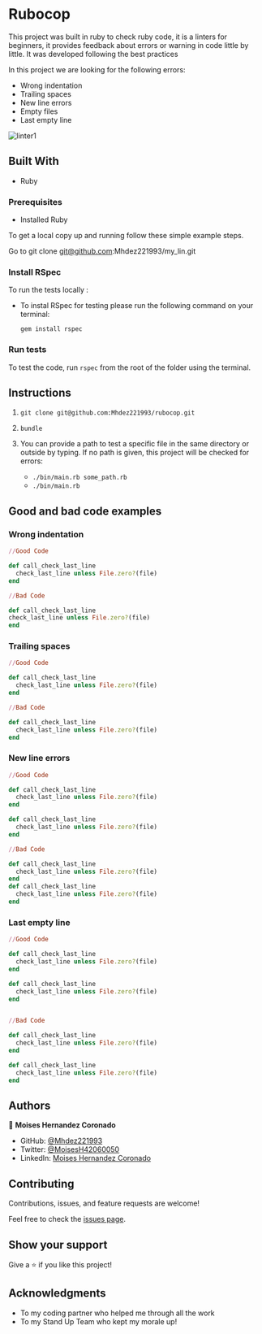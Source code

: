 # Rubocop

This project was built in ruby to check ruby code, it is a linters for beginners, it provides feedback about errors or warning in code little by little.
It was developed following the best practices

In this project we are looking for the following errors:

- Wrong indentation
- Trailing spaces
- New line errors
- Empty files
- Last empty line

![linter1](https://user-images.githubusercontent.com/67757001/165179584-371a4314-504f-46f2-baa4-60171ede1667.jpeg)


## Built With

- Ruby

### Prerequisites

- Installed Ruby

To get a local copy up and running follow these simple example steps.

Go to  git clone git@github.com:Mhdez221993/my_lin.git

### Install RSpec

To run the tests locally :

- To instal RSpec for testing please run the following command on your terminal:

   `gem install rspec`

### Run tests

To test the code, run  `rspec`  from the root of the folder using the terminal.

## Instructions

1) `git clone git@github.com:Mhdez221993/rubocop.git`

2) `bundle`

3) You can provide a path to test a specific file in the same directory or outside by typing. If no path is given, this project will be checked for errors:
    - `./bin/main.rb some_path.rb`
    - `./bin/main.rb`

## Good and bad code examples

### Wrong indentation

~~~ruby
//Good Code

def call_check_last_line
  check_last_line unless File.zero?(file)
end

//Bad Code

def call_check_last_line
check_last_line unless File.zero?(file)
end
~~~

### Trailing spaces

~~~ruby
//Good Code

def call_check_last_line
  check_last_line unless File.zero?(file)
end

//Bad Code

def call_check_last_line
  check_last_line unless File.zero?(file)
end
~~~

### New line errors

~~~ruby
//Good Code

def call_check_last_line
  check_last_line unless File.zero?(file)
end

def call_check_last_line
  check_last_line unless File.zero?(file)
end

//Bad Code

def call_check_last_line
  check_last_line unless File.zero?(file)
end
def call_check_last_line
  check_last_line unless File.zero?(file)
end
~~~

### Last empty line

~~~ruby
//Good Code

def call_check_last_line
  check_last_line unless File.zero?(file)
end

def call_check_last_line
  check_last_line unless File.zero?(file)
end


//Bad Code

def call_check_last_line
  check_last_line unless File.zero?(file)
end

def call_check_last_line
  check_last_line unless File.zero?(file)
end
~~~

## Authors

👤 **Moises Hernandez Coronado**

- GitHub: [@Mhdez221993](https://github.com/Mhdez221993)
- Twitter: [@MoisesH42060050](https://twitter.com/MoisesH42060050)
- LinkedIn: [Moises Hernandez Coronado](https://www.linkedin.com/in/moises-hernandez-9bbb17145/)

## Contributing

Contributions, issues, and feature requests are welcome!

Feel free to check the [issues page](https://github.com/Mhdez221993/my_lin/issues).

## Show your support

Give a ⭐️ if you like this project!

## Acknowledgments

- To my coding partner who helped me through all the work
- To my Stand Up Team who kept my morale up!
